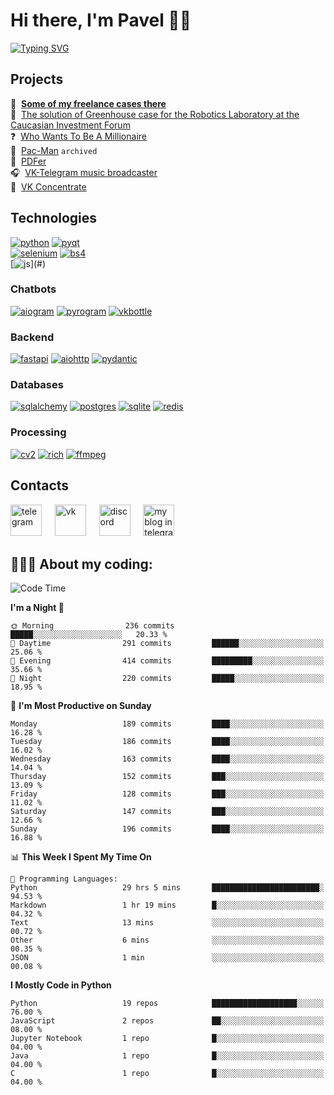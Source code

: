 # Hi there, I'm Pavel 👋🏼 
[![Typing SVG](https://readme-typing-svg.demolab.com?font=Parkinsans&weight=500&size=22&duration=2000&color=3454D1&multiline=true&repeat=false&width=446&height=169&lines=Python+developer;ITMO+student;VK+ambassador;Chatbots+creator;Desktop+apps+developer;...+and+singer+and+podcaster)](#)  

## Projects
📱&#160; **[Some of my freelance cases there](https://degendigital.super.site/)**  
🤖&#160; [The solution of Greenhouse case for the Robotics Laboratory at the Caucasian Investment Forum](https://github.com/snowlue/cif-robotics-2024)  
❓&#160; [Who Wants To Be A Millionaire](https://github.com/snowlue/WWTBAM)  
👻&#160; [Pac-Man](https://github.com/Marklzzz/Pac-man) `archived`  
📄&#160; [PDFer](https://github.com/snowlue/pdfer)  
🎧&#160; [VK-Telegram music broadcaster](https://github.com/snowlue/vk-tg-music-broadcaster)  
👀&#160; [VK Concentrate](https://github.com/snowlue/VK-Concentrate)  

## Technologies
[![python](https://img.shields.io/badge/python-306998?style=for-the-badge&logo=python&logoColor=FFD43B)](#)
[![pyqt](https://img.shields.io/badge/pyqt-41CD52?style=for-the-badge&logo=qt&logoColor=fff)](#)  
[![selenium](https://img.shields.io/badge/selenium-43B02A?style=for-the-badge&logo=selenium&logoColor=fff)](#)
[![bs4](https://img.shields.io/badge/beautiful_soup-287fb8?style=for-the-badge)](#)  
[![js](https://img.shields.io/badge/javascript_(a_bit)-F7DF1E?style=for-the-badge&logo=javascript&logoColor=000)](#)

### Chatbots
[![aiogram](https://img.shields.io/badge/aiogram-009bfb?style=for-the-badge&logo=telegram&logoColor=fff)](#)
[![pyrogram](https://img.shields.io/badge/pyrogram-e65622?style=for-the-badge)](#)
[![vkbottle](https://img.shields.io/badge/vkbottle-0077ff?style=for-the-badge&logo=vk&logoColor=fff)](#)

### Backend
[![fastapi](https://img.shields.io/badge/fastapi-009688?style=for-the-badge&logo=fastapi&logoColor=fff)](#)
[![aiohttp](https://img.shields.io/badge/aiohttp-2C5BB4?style=for-the-badge&logo=aiohttp&logoColor=fff)](#)
[![pydantic](https://img.shields.io/badge/pydantic-E92063?style=for-the-badge&logo=pydantic&logoColor=fff)](#)

### Databases
[![sqlalchemy](https://img.shields.io/badge/sqlalchemy-D71F00?style=for-the-badge&logo=sqlalchemy&logoColor=fff)](#)
[![postgres](https://img.shields.io/badge/postgres-4169E1.svg?style=for-the-badge&logo=postgresql&logoColor=fff)](#)
[![sqlite](https://img.shields.io/badge/sqlite-003B57.svg?style=for-the-badge&logo=sqlite&logoColor=fff)](#)
[![redis](https://img.shields.io/badge/redis-FF4438.svg?style=for-the-badge&logo=redis&logoColor=fff)](#)

### Processing
[![cv2](https://img.shields.io/badge/opencv-5C3EE8?style=for-the-badge&logo=opencv&logoColor=fff)](#)
[![rich](https://img.shields.io/badge/rich-FAE742?style=for-the-badge&logo=rich&logoColor=000)](#)
[![ffmpeg](https://img.shields.io/badge/ffmpeg-007808?style=for-the-badge&logo=ffmpeg&logoColor=fff)](#)

## Contacts
[<img src='https://upload.wikimedia.org/wikipedia/commons/thumb/8/83/Telegram_2019_Logo.svg/768px-Telegram_2019_Logo.svg.png' alt='telegram' height='50'>](https://t.me/snowlue)
&#4448; [<img src='https://user-images.githubusercontent.com/22418658/169043582-878f7c04-1398-4296-9cef-85eb90f77f8f.png' alt='vk' height='50'>](https://vk.me/snowlue)
&#4448; [<img src='https://user-images.githubusercontent.com/22418658/130826704-ea944633-642f-46cc-9236-ffda0ec0ce41.png' alt='discord' height='50'>](https://discord.com/users/550713735686127626)
&#4448; [<img src='https://github.com/user-attachments/assets/8159be1d-7939-4432-ba94-2da0366d6650' alt='my blog in telegram' height='50'>](https://t.me/snowlues)

## 👨🏻‍💻 About my coding:
<!--START_SECTION:waka-->
![Code Time](http://img.shields.io/badge/Code%20Time-1%2C145%20hrs%203%20mins-blue)

**I'm a Night 🦉** 

```text
🌞 Morning                236 commits         █████░░░░░░░░░░░░░░░░░░░░   20.33 % 
🌆 Daytime                291 commits         ██████░░░░░░░░░░░░░░░░░░░   25.06 % 
🌃 Evening                414 commits         █████████░░░░░░░░░░░░░░░░   35.66 % 
🌙 Night                  220 commits         █████░░░░░░░░░░░░░░░░░░░░   18.95 % 
```
📅 **I'm Most Productive on Sunday** 

```text
Monday                   189 commits         ████░░░░░░░░░░░░░░░░░░░░░   16.28 % 
Tuesday                  186 commits         ████░░░░░░░░░░░░░░░░░░░░░   16.02 % 
Wednesday                163 commits         ████░░░░░░░░░░░░░░░░░░░░░   14.04 % 
Thursday                 152 commits         ███░░░░░░░░░░░░░░░░░░░░░░   13.09 % 
Friday                   128 commits         ███░░░░░░░░░░░░░░░░░░░░░░   11.02 % 
Saturday                 147 commits         ███░░░░░░░░░░░░░░░░░░░░░░   12.66 % 
Sunday                   196 commits         ████░░░░░░░░░░░░░░░░░░░░░   16.88 % 
```


📊 **This Week I Spent My Time On** 

```text
💬 Programming Languages: 
Python                   29 hrs 5 mins       ████████████████████████░   94.53 % 
Markdown                 1 hr 19 mins        █░░░░░░░░░░░░░░░░░░░░░░░░   04.32 % 
Text                     13 mins             ░░░░░░░░░░░░░░░░░░░░░░░░░   00.72 % 
Other                    6 mins              ░░░░░░░░░░░░░░░░░░░░░░░░░   00.35 % 
JSON                     1 min               ░░░░░░░░░░░░░░░░░░░░░░░░░   00.08 % 
```

**I Mostly Code in Python** 

```text
Python                   19 repos            ███████████████████░░░░░░   76.00 % 
JavaScript               2 repos             ██░░░░░░░░░░░░░░░░░░░░░░░   08.00 % 
Jupyter Notebook         1 repo              █░░░░░░░░░░░░░░░░░░░░░░░░   04.00 % 
Java                     1 repo              █░░░░░░░░░░░░░░░░░░░░░░░░   04.00 % 
C                        1 repo              █░░░░░░░░░░░░░░░░░░░░░░░░   04.00 % 
```




<!--END_SECTION:waka-->
